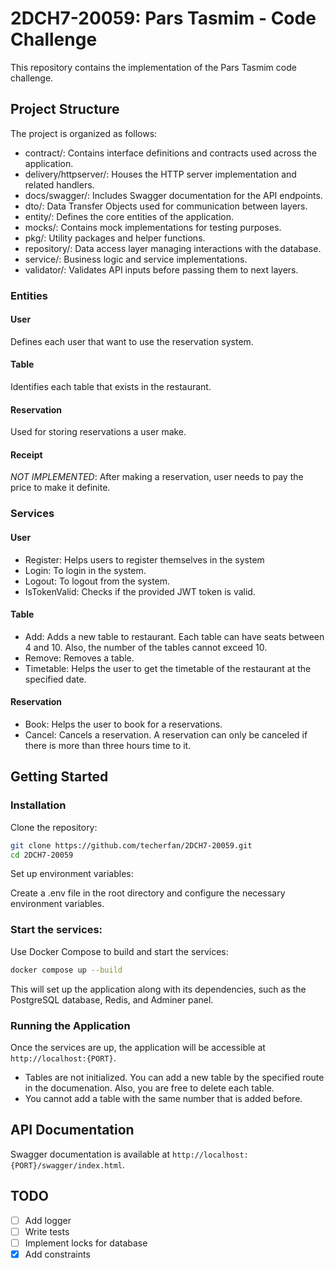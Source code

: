 # 2DCH7-20059: Pars Tasmim - Code Challenge
This repository contains the implementation of the Pars Tasmim code challenge.

## Project Structure
The project is organized as follows:

- contract/: Contains interface definitions and contracts used across the application.
- delivery/httpserver/: Houses the HTTP server implementation and related handlers.
- docs/swagger/: Includes Swagger documentation for the API endpoints.
- dto/: Data Transfer Objects used for communication between layers.
- entity/: Defines the core entities of the application.
- mocks/: Contains mock implementations for testing purposes.
- pkg/: Utility packages and helper functions.
- repository/: Data access layer managing interactions with the database.
- service/: Business logic and service implementations.
- validator/: Validates API inputs before passing them to next layers.

### Entities
#### User
Defines each user that want to use the reservation system.
#### Table
Identifies each table that exists in the restaurant.
#### Reservation
Used for storing reservations a user make.
#### Receipt
*NOT IMPLEMENTED*: After making a reservation, user needs to pay the price to make it definite.

### Services
#### User
- Register: Helps users to register themselves in the system
- Login: To login in the system.
- Logout: To logout from the system.
- IsTokenValid: Checks if the provided JWT token is valid.

#### Table
- Add: Adds a new table to restaurant. Each table can have seats between 4 and 10. Also, the number of the tables cannot exceed 10.
- Remove: Removes a table.
- Timetable: Helps the user to get the timetable of the restaurant at the specified date.

#### Reservation
- Book: Helps the user to book for a reservations.
- Cancel: Cancels a reservation. A reservation can only be canceled if there is more than three hours time to it.


## Getting Started
### Installation
Clone the repository:
```bash
git clone https://github.com/techerfan/2DCH7-20059.git
cd 2DCH7-20059
```
Set up environment variables:

Create a .env file in the root directory and configure the necessary environment variables.

### Start the services:

Use Docker Compose to build and start the services:

```bash
docker compose up --build
```
This will set up the application along with its dependencies, such as the PostgreSQL database, Redis, and Adminer panel.

### Running the Application
Once the services are up, the application will be accessible at `http://localhost:{PORT}`.

* Tables are not initialized. You can add a new table by the specified route in the documenation. Also, you are free to delete each table.
* You cannot add a table with the same number that is added before.

## API Documentation
Swagger documentation is available at `http://localhost:{PORT}/swagger/index.html`.

## TODO
- [ ] Add logger
- [ ] Write tests
- [ ] Implement locks for database
- [x] Add constraints